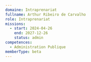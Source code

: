 ```yaml
---
domaine: Intraprenariat
fullname: Arthur Ribeiro de Carvalho
role: Intraprenariat
missions:
  - start: 2024-04-26
    end: 2027-12-26
    status: admin
competences:
  - Administration Publique
memberType: beta
---
```

